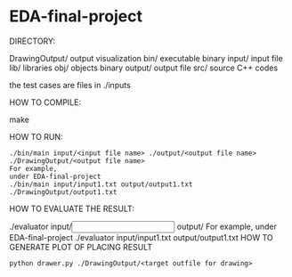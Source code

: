 # EDA-final-project

DIRECTORY:

DrawingOutput/ output visualization
bin/ executable binary
input/ input file
lib/ libraries
obj/ objects binary
output/ output file
src/ source C++ codes

the test cases are files in ./inputs

HOW TO COMPILE:

make

HOW TO RUN:

    ./bin/main input/<input file name> ./output/<output file name> ./DrawingOutput/<output file name>
    For example,
    under EDA-final-project
    ./bin/main input/input1.txt output/output1.txt ./DrawingOutput/output1.txt

HOW TO EVALUATE THE RESULT:

./evaluator input/<input file name> output/<output file name>
For example,
under EDA-final-project
./evaluator input/input1.txt output/output1.txt
HOW TO GENERATE PLOT OF PLACING RESULT

    python drawer.py ./DrawingOutput/<target outfile for drawing>
